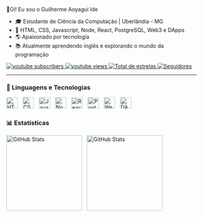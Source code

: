 👋Oi! Eu sou o Guilherme Aoyagui Ide

- 🎓 Estudante de Ciência da Computação | Uberlândia - MG
- 📖 HTML, CSS, Javascript, Node, React, PostgreSQL, Web3 e DApps
- 🌎 Apaixonado por tecnologia
- 📚 Atualmente aprendendo inglês e explorando o mundo da programação

<p align="left">
    <a href="https://www.youtube.com/@fatoouficcaoofc?sub_confirmation=1">
        <img 
            alt="youtube subscribers" 
            title="Inscreva-se no meu canal" 
            src="https://custom-icon-badges.demolab.com/youtube/channel/subscribers/UCCkyrJkQLtEAoNWarxI8-7w?color=%23E05D44&label=Inscreva-se&logo=video&logoColor=white&style=for-the-badge&labelColor=CE4630"
        />
    </a>
    <a href="https://www.youtube.com/@fatoouficcaoofc">
        <img 
            alt="youtube views" 
            title="Vizualizações no YouTube" 
            src="https://custom-icon-badges.demolab.com/youtube/channel/views/UCCkyrJkQLtEAoNWarxI8-7w?color=%23E1AD0E&logo=eye&logoColor=white&style=for-the-badge&labelColor=C79600"
        />
    </a> 
    <a href="https://github.com/guiaoyagui?tab=repositories&sort=stargazers">
        <img 
            alt="Total de estrelas" 
            title="Total de estrelas GitHub" 
            src="https://custom-icon-badges.demolab.com/github/stars/guiaoyagui?color=55960c&style=for-the-badge&labelColor=488207&logo=star&label=estrelas"
        />
    </a>
    <a href="https://github.com/guiaoyagui?tab=followers">
        <img 
            alt="Seguidores" 
            title="Me siga no GitHub" 
            src="https://custom-icon-badges.demolab.com/github/followers/guiaoyagui?color=236ad3&labelColor=1155ba&style=for-the-badge&logo=github&label=Seguidores&logoColor=white"
        />
    </a>
</p>

---

### 🤖 Linguagens e Tecnologias

<img 
    align="left" 
    alt="HTML"
    title="HTML" 
    width="30px" 
    style="padding-right: 10px;" 
    src="https://cdn.jsdelivr.net/gh/devicons/devicon@latest/icons/html5/html5-original.svg" 
/>
<img 
    align="left" 
    alt="CSS" 
    title="CSS"
    width="30px" 
    style="padding-right: 10px;" 
    src="https://cdn.jsdelivr.net/gh/devicons/devicon@latest/icons/css3/css3-original.svg" 
/>
<img 
    align="left" 
    alt="JavaScript" 
    title="JavaScript"
    width="30px" 
    style="padding-right: 10px;" 
    src="https://cdn.jsdelivr.net/gh/devicons/devicon@latest/icons/javascript/javascript-original.svg" 
/>
<img 
    align="left" 
    alt="Node.js" 
    title="Node.js"
    width="30px" 
    style="padding-right: 10px;" 
    src="https://cdn.jsdelivr.net/gh/devicons/devicon@latest/icons/nodejs/nodejs-original.svg" 
/>
<img 
    align="left" 
    alt="React"
    title="React" 
    width="30px" 
    style="padding-right: 10px;" 
    src="https://cdn.jsdelivr.net/gh/devicons/devicon@latest/icons/react/react-original.svg" 
/>
<img 
    align="left" 
    alt="PostgreSQL"
    title="PostgreSQL" 
    width="30px" 
    style="padding-right: 10px;" 
    src="https://cdn.jsdelivr.net/gh/devicons/devicon@latest/icons/postgresql/postgresql-original.svg" 
/>
<img 
    align="left" 
    alt="Web3"
    title="Web3" 
    width="30px" 
    style="padding-right: 10px;" 
    src="https://cdn3d.iconscout.com/3d/premium/thumb/web-3-3d-icon-download-in-png-blend-fbx-gltf-file-formats--cloud-0-website-shield-30-pack-science-technology-icons-4863023.png" 
/>
<img 
    align="left" 
    alt="DApps"
    title="DApps" 
    width="30px" 
    style="padding-right: 10px;" 
    src="https://sdmntprsouthcentralus.oaiusercontent.com/files/00000000-e4b4-61f7-865d-528447d3aefc/raw?se=2025-04-24T17%3A02%3A35Z&sp=r&sv=2024-08-04&sr=b&scid=a9ad5ace-814b-5bf8-8bc4-3f77a99d1883&skoid=dfdaf859-26f6-4fed-affc-1befb5ac1ac2&sktid=a48cca56-e6da-484e-a814-9c849652bcb3&skt=2025-04-24T03%3A30%3A56Z&ske=2025-04-25T03%3A30%3A56Z&sks=b&skv=2024-08-04&sig=%2BLLUDWybz4t8Qu1JZiKGcYPgnwBz/%2BNUfuLBRQz1xQw%3D" 
/>

<br/><br/>


### 📊 Estatísticas

<p>
  <img 
    align="left" 
    alt="GitHub Stats" 
    height="200" 
    style="padding-right: 10px;" 
    src="https://github-readme-stats.vercel.app/api?username=guiaoyagui&show_icons=true&theme=tokyonight&include_all_commits=true&locale=pt-br" 
  />

<img 
      align="left" 
      alt="GitHub Stats" 
      height="200" 
      src="https://github-readme-stats.vercel.app/api/top-langs/?username=guiaoyagui&theme=tokyonight&layout=compact&custom_title=Tecnologias&langs_count=9" 
  />

</p>
